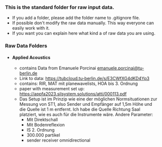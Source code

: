 ### This is the standard folder for raw input data.

* If you add a folder, please add the folder name to .gitignore file.
* If possible don't modify the raw data manually. This way everyone can easily work with it.
* If you want you can explain here what kind a of raw data you are using.

### Raw Data Folders

* #### Applied Acoustics 
    * contains Data from Emanuele Porcinai emanuele.porcinai@tu-berlin.de
    * Link to data: https://tubcloud.tu-berlin.de/s/E3CWfXG4dKD4Yp3 
    * contains: RIR, MAT mit planewavelists, HOA bis 3. Ordnung
    * paper with measurement set up: https://appfa2023.silsystem.solutions/atti/000113.pdf
    * Das Setup ist im Prinzip wie eine der möglichen Normsituationen zur Messung von ST1, also Sender und Empfänger auf 1,5m Höhe und die Quelle ist 1 m entfernt. Ich habe die Quelle Richtung Saal platziert, wie es auch für die Instrumente wäre.
    Andere Parameter:
        - Mit Direktschall
        - Mit Bodenreflexion
        - IS 2. Ordnung
        - 300.000 partikel
        - sender receiver omnidirectional

